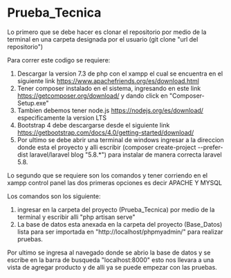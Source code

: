 # Prueba_Tecnica

Lo primero que se debe hacer es clonar el repositorio por medio de la terminal en una carpeta designada por el usuario (git clone "url del repositorio")

Para correr este codigo se requiere:

1) Descargar la version 7.3 de php con el xampp el cual se encuentra en el siguiente link https://www.apachefriends.org/es/download.html
2) Tener composer instalado en el sistema, ingresando en este link https://getcomposer.org/download/ y dando click en "Composer-Setup.exe" 
3) Tambien debemos tener node.js https://nodejs.org/es/download/ especificamente la version LTS
4) Bootstrap 4 debe descargarse desde el siguiente link https://getbootstrap.com/docs/4.0/getting-started/download/
5) Por ultimo se debe abrir una terminal de windows ingresar a la direccion donde esta el proyecto y alli escribir (composer create-project --prefer-dist laravel/laravel blog "5.8.*") para instalar de manera correcta laravel 5.8.



Lo segundo que se requiere son los comandos y tener corriendo en el xampp control panel las dos primeras opciones es decir APACHE Y MYSQL

Los comandos son los siguiente:
1) ingresar en la carpeta del proyecto (Prueba_Tecnica) por medio de la terminal y escribir alli "php artisan serve"
2) La base de datos esta anexada en la carpeta del proyecto (Base_Datos) lista para ser importada en "http://localhost/phpmyadmin/" para realizar pruebas.

Por ultimo se ingresa al navegado donde se abrio la base de datos y se escribe en la barra de busqueda "localhost:8000" esto nos llevara a una vista de agregar producto y de alli ya se puede empezar con las pruebas.

